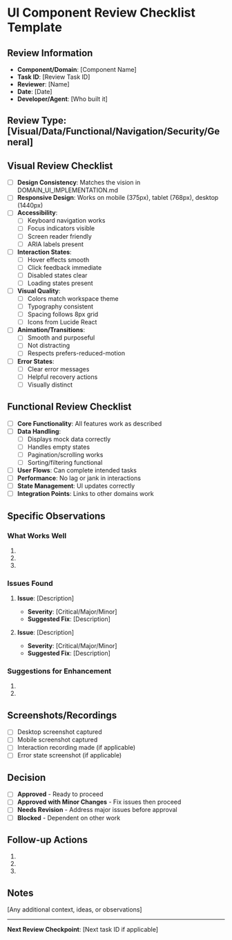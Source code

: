 # UI Component Review Checklist Template

## Review Information
- **Component/Domain**: [Component Name]
- **Task ID**: [Review Task ID]
- **Reviewer**: [Name]
- **Date**: [Date]
- **Developer/Agent**: [Who built it]

## Review Type: [Visual/Data/Functional/Navigation/Security/General]

## Visual Review Checklist
- [ ] **Design Consistency**: Matches the vision in DOMAIN_UI_IMPLEMENTATION.md
- [ ] **Responsive Design**: Works on mobile (375px), tablet (768px), desktop (1440px)
- [ ] **Accessibility**: 
  - [ ] Keyboard navigation works
  - [ ] Focus indicators visible
  - [ ] Screen reader friendly
  - [ ] ARIA labels present
- [ ] **Interaction States**:
  - [ ] Hover effects smooth
  - [ ] Click feedback immediate
  - [ ] Disabled states clear
  - [ ] Loading states present
- [ ] **Visual Quality**:
  - [ ] Colors match workspace theme
  - [ ] Typography consistent
  - [ ] Spacing follows 8px grid
  - [ ] Icons from Lucide React
- [ ] **Animation/Transitions**:
  - [ ] Smooth and purposeful
  - [ ] Not distracting
  - [ ] Respects prefers-reduced-motion
- [ ] **Error States**:
  - [ ] Clear error messages
  - [ ] Helpful recovery actions
  - [ ] Visually distinct

## Functional Review Checklist
- [ ] **Core Functionality**: All features work as described
- [ ] **Data Handling**:
  - [ ] Displays mock data correctly
  - [ ] Handles empty states
  - [ ] Pagination/scrolling works
  - [ ] Sorting/filtering functional
- [ ] **User Flows**: Can complete intended tasks
- [ ] **Performance**: No lag or jank in interactions
- [ ] **State Management**: UI updates correctly
- [ ] **Integration Points**: Links to other domains work

## Specific Observations

### What Works Well
1. 
2. 
3. 

### Issues Found
1. **Issue**: [Description]
   - **Severity**: [Critical/Major/Minor]
   - **Suggested Fix**: [Description]

2. **Issue**: [Description]
   - **Severity**: [Critical/Major/Minor]
   - **Suggested Fix**: [Description]

### Suggestions for Enhancement
1. 
2. 

## Screenshots/Recordings
- [ ] Desktop screenshot captured
- [ ] Mobile screenshot captured  
- [ ] Interaction recording made (if applicable)
- [ ] Error state screenshot (if applicable)

## Decision
- [ ] **Approved** - Ready to proceed
- [ ] **Approved with Minor Changes** - Fix issues then proceed
- [ ] **Needs Revision** - Address major issues before approval
- [ ] **Blocked** - Dependent on other work

## Follow-up Actions
1. 
2. 
3. 

## Notes
[Any additional context, ideas, or observations]

---

**Next Review Checkpoint**: [Next task ID if applicable]
